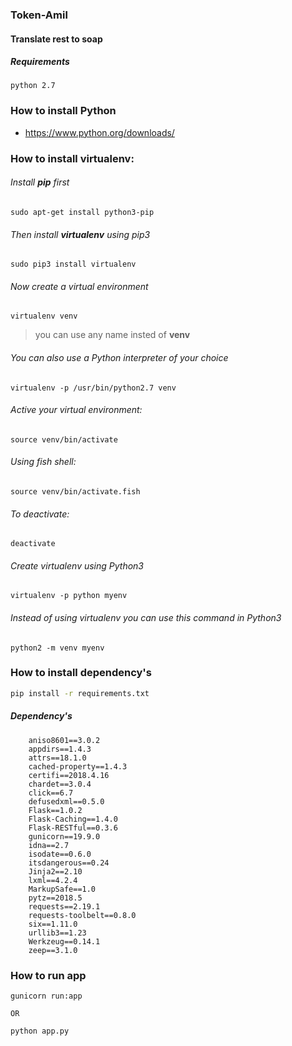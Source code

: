 ### Token-Amil
#### Translate rest to soap

##### Requirements

`
python 2.7
`

### How to install Python 

* https://www.python.org/downloads/

### How to install virtualenv:

###### Install **pip** first

    sudo apt-get install python3-pip

###### Then install **virtualenv** using pip3

    sudo pip3 install virtualenv 

###### Now create a virtual environment 

    virtualenv venv 

>you can use any name insted of **venv**

###### You can also use a Python interpreter of your choice

    virtualenv -p /usr/bin/python2.7 venv
  
###### Active your virtual environment:    
    
    source venv/bin/activate
    
###### Using fish shell:    
    
    source venv/bin/activate.fish

###### To deactivate:

    deactivate

###### Create virtualenv using Python3
    virtualenv -p python myenv

###### Instead of using virtualenv you can use this command in Python3
    python2 -m venv myenv

### How to install dependency's 

````bash
pip install -r requirements.txt
````

##### Dependency's
```
    aniso8601==3.0.2
    appdirs==1.4.3
    attrs==18.1.0
    cached-property==1.4.3
    certifi==2018.4.16
    chardet==3.0.4
    click==6.7
    defusedxml==0.5.0
    Flask==1.0.2
    Flask-Caching==1.4.0
    Flask-RESTful==0.3.6
    gunicorn==19.9.0
    idna==2.7
    isodate==0.6.0
    itsdangerous==0.24
    Jinja2==2.10
    lxml==4.2.4
    MarkupSafe==1.0
    pytz==2018.5
    requests==2.19.1
    requests-toolbelt==0.8.0
    six==1.11.0
    urllib3==1.23
    Werkzeug==0.14.1
    zeep==3.1.0
```

### How to run app

`gunicorn run:app`

`OR`

`python app.py`


